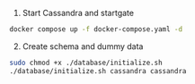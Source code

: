 1. Start Cassandra and startgate
```bash
docker compose up -f docker-compose.yaml -d
```
2. Create schema and dummy data
```bash
sudo chmod +x ./database/initialize.sh
./database/initialize.sh cassandra cassandra
```